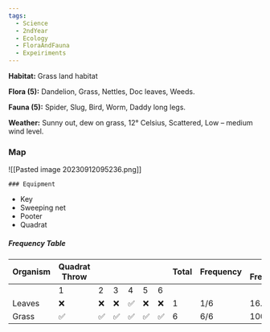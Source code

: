 ```yaml
---
tags:
  - Science
  - 2ndYear
  - Ecology
  - FloraAndFauna
  - Expeiriments
---
```


**Habitat:** Grass land habitat

**Flora (5):** Dandelion, Grass, Nettles, Doc leaves, Weeds.

**Fauna (5):** Spider, Slug, Bird, Worm, Daddy long legs.

**Weather:** Sunny out, dew on grass, 12° Celsius, Scattered, Low – medium wind level.

### Map

![[Pasted image 20230912095236.png]]

	### Equipment

- Key
- Sweeping net
- Pooter
- Quadrat

##### Frequency Table

| Organism | Quadrat Throw |     |     |     |     |     | Total | Frequency | % Frequency |
| -------- | ------------- | --- | --- | --- | --- | --- | ----- | --------- | ----------- |
|          | 1             | 2   | 3   | 4   | 5   | 6   |       |           |             |
| Leaves   | ❌            | ❌  | ❌  | ✅  | ❌  | ❌  | 1     | 1/6       | 16.6%       | 
| Grass    | ✅            | ✅  | ✅  | ✅  | ✅  | ✅  | 6     | 6/6       | 100%        |
